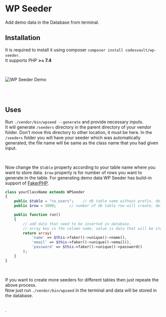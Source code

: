 # WP Seeder
Add demo data in the Database from terminal.

## Installation
It is required to install it using composer `composer install codesvault/wp-seeder`.
<br>It supports PHP **>= 7.4**

<br>

![WP Seeder Demo](https://abmsourav.com/welcome/wp-content/uploads/2023/01/WP-Seeder-Demo-scaled.gif)

<br>
<br>

## Uses
Run `./vendor/bin/wpseed --generate` and provide necessary inputs.
<br>It will generate `/seeders` directory in the parent directory of your vendor folder. Don't move this directory to other location, it must be here.
In the `/seeders` folder you will have your seeder which was automatically generated, the file name will be same as the class name that you had given input.

<br>

Now change the `$table` property according to your table name where you want to store data. `$row` property is for number of rows you want to generate in the table. For generating demo data WP Seeder has build-in support of [FakerPHP](https://fakerphp.github.io/).

```php
class yourClassName extends WPSeeder
{
    public $table = "cv_users";    // db table name without prefix, default is posts.
    public $row = 5000;      // number of db table row will create, default is 1.

    public function run()
    {
        // add data that need to be inserted in database.
        // array key is the column name, value is data that will be stored.
        return array(
            'name' => $this->faker()->unique()->name(),
            'email' => $this->faker()->unique()->email(),
            'password' => $this->faker()->unique()->password()
        );
    }
}
```

<br>

If you want to create more seeders for different tables then just repeate the above process.
<br>Now just run `./vendor/bin/wpseed` in the terminal and data will be stored in the database.

<br>
.
